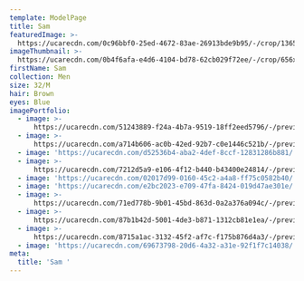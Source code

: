 ```yaml
---
template: ModelPage
title: Sam
featuredImage: >-
  https://ucarecdn.com/0c96bbf0-25ed-4672-83ae-26913bde9b95/-/crop/1365x692/0,476/-/preview/
imageThumbnail: >-
  https://ucarecdn.com/0b4f6afa-e4d6-4104-bd78-62cb029f72ee/-/crop/656x526/344,517/-/preview/-/rotate/270/
firstName: Sam
collection: Men
size: 32/M
hair: Brown
eyes: Blue
imagePortfolio:
  - image: >-
      https://ucarecdn.com/51243889-f24a-4b7a-9519-18ff2eed5796/-/preview/-/rotate/270/
  - image: >-
      https://ucarecdn.com/a714b606-ac0b-42ed-92b7-c0e1446c521b/-/preview/-/rotate/270/
  - image: 'https://ucarecdn.com/d52536b4-aba2-4def-8ccf-12831286b881/'
  - image: >-
      https://ucarecdn.com/7212d5a9-e106-4f12-b440-b43400e24814/-/preview/-/rotate/270/
  - image: 'https://ucarecdn.com/02017d99-0160-45c2-a4a8-ff75c0582b40/'
  - image: 'https://ucarecdn.com/e2bc2023-e709-47fa-8424-019d47ae301e/'
  - image: >-
      https://ucarecdn.com/71ed778b-9b01-45bd-863d-0a2a376a094c/-/preview/-/rotate/270/
  - image: >-
      https://ucarecdn.com/87b1b42d-5001-4de3-b871-1312cb81e1ea/-/preview/-/rotate/270/
  - image: >-
      https://ucarecdn.com/8715a1ac-3132-45f2-af7c-f175b876d4a3/-/preview/-/rotate/270/
  - image: 'https://ucarecdn.com/69673798-20d6-4a32-a31e-92f1f7c14038/'
meta:
  title: 'Sam '
---
```


